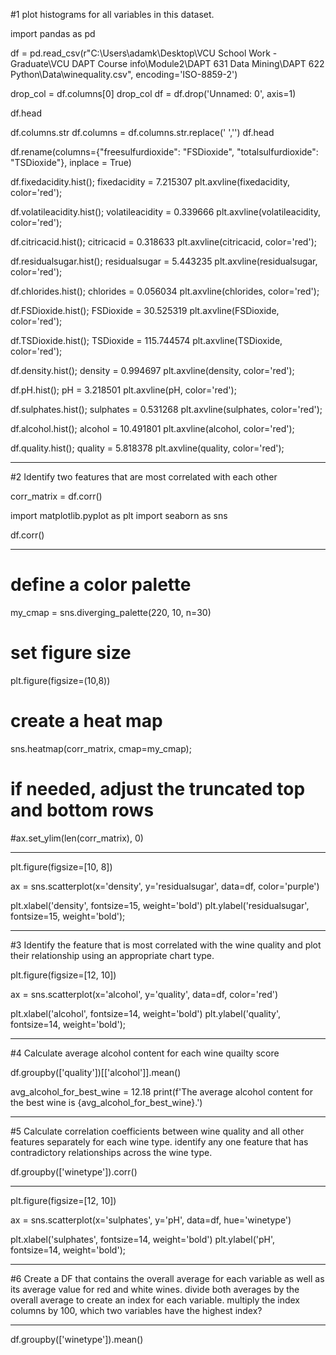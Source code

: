 #1 plot histograms for all variables in this dataset. 

import pandas as pd

df = pd.read_csv(r"C:\Users\adamk\Desktop\VCU School Work - Graduate\VCU DAPT Course info\Module2\DAPT 631 Data Mining\DAPT 622 Python\Data\winequality.csv", encoding='ISO-8859-2')

drop_col = df.columns[0]
drop_col
df = df.drop('Unnamed: 0', axis=1)

df.head

df.columns.str
df.columns = df.columns.str.replace(' ','')
df.head

df.rename(columns={"freesulfurdioxide": "FSDioxide", "totalsulfurdioxide": "TSDioxide"}, inplace = True)

df.fixedacidity.hist();
fixedacidity = 7.215307
plt.axvline(fixedacidity, color='red');

df.volatileacidity.hist();
volatileacidity = 0.339666
plt.axvline(volatileacidity, color='red');

df.citricacid.hist();
citricacid = 0.318633
plt.axvline(citricacid, color='red');

df.residualsugar.hist();
residualsugar = 5.443235
plt.axvline(residualsugar, color='red');

df.chlorides.hist();
chlorides = 0.056034
plt.axvline(chlorides, color='red');

df.FSDioxide.hist();
FSDioxide = 30.525319
plt.axvline(FSDioxide, color='red');

df.TSDioxide.hist();
TSDioxide = 115.744574
plt.axvline(TSDioxide, color='red');

df.density.hist();
density = 0.994697
plt.axvline(density, color='red');

df.pH.hist();
pH = 3.218501
plt.axvline(pH, color='red');

df.sulphates.hist();
sulphates = 0.531268
plt.axvline(sulphates, color='red');

df.alcohol.hist();
alcohol = 10.491801
plt.axvline(alcohol, color='red');

df.quality.hist();
quality = 5.818378
plt.axvline(quality, color='red');

-----------------------------------------------------------------------------------------

#2 Identify two features that are most correlated with each other

corr_matrix = df.corr()

import matplotlib.pyplot as plt
import seaborn as sns

df.corr()

---------

# define a color palette
my_cmap = sns.diverging_palette(220, 10, n=30)

# set figure size
plt.figure(figsize=(10,8))

# create a heat map
sns.heatmap(corr_matrix, cmap=my_cmap);

# if needed, adjust the truncated top and bottom rows
#ax.set_ylim(len(corr_matrix), 0)

-------
plt.figure(figsize=[10, 8])

ax = sns.scatterplot(x='density', y='residualsugar', data=df, color='purple')

plt.xlabel('density', fontsize=15, weight='bold')
plt.ylabel('residualsugar', fontsize=15, weight='bold');

---------------------------------------------------------------------------------------

#3 Identify the feature that is most correlated with the wine quality and plot their relationship using an appropriate chart type.

plt.figure(figsize=[12, 10])

ax = sns.scatterplot(x='alcohol', y='quality', data=df, color='red')

plt.xlabel('alcohol', fontsize=14, weight='bold')
plt.ylabel('quality', fontsize=14, weight='bold');

------------------------------------------------------------------------------------------

#4 Calculate average alcohol content for each wine quailty score

df.groupby(['quality'])[['alcohol']].mean()

avg_alcohol_for_best_wine = 12.18
print(f'The average alcohol content for the best wine is {avg_alcohol_for_best_wine}.')

-------------------------------------------------------------------------------------------

#5 Calculate correlation coefficients between wine quality and all other features separately for each wine type.  identify any one feature that has contradictory relationships across the wine type.

df.groupby(['winetype']).corr()

----

plt.figure(figsize=[12, 10])

ax = sns.scatterplot(x='sulphates', y='pH', data=df, hue='winetype')

plt.xlabel('sulphates', fontsize=14, weight='bold')
plt.ylabel('pH', fontsize=14, weight='bold');

------------------------------------------------------------------------------------------------------

#6 Create a DF that contains the overall average for each variable as well as its average value for red and white wines.  divide both averages by the overall average to create an index for each variable.  multiply the index columns by 100, which two variables have the highest index?

-----

df.groupby(['winetype']).mean()


